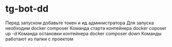 # tg-bot-dd
Перед запуском добавьте токен и ид администратора
Для запуска необходим docker composer
Команда старта контейнера docker coposer up -d
Команда остановки контейнера docker composer down
Команды работают из папки с проектом

